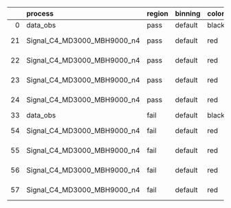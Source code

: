 |    | process                     | region   | binning   | color   | process_type   |   scale | variation   | source_filename                                                      | source_histname    | alias                       | title     |   combine_idx |     lnN |   shapes | syst_type   | direction   | variation_alias   |
|---:|:----------------------------|:---------|:----------|:--------|:---------------|--------:|:------------|:---------------------------------------------------------------------|:-------------------|:----------------------------|:----------|--------------:|--------:|---------:|:------------|:------------|:------------------|
|  0 | data_obs                    | pass     | default   | black   | DATA           |       1 | nominal     | ./histograms_for_2DAlphabet_v18//BH_Data.root                        | hpass              | Data                        | Data      |           nan | nan     |      nan | nan         | nan         | nan               |
| 21 | Signal_C4_MD3000_MBH9000_n4 | pass     | default   | red     | SIGNAL         |       1 | lumi        | ./histograms_for_2DAlphabet_v18//BH_Signal_C4_MD3000_MBH9000_n4.root | hpass              | Signal_C4_MD3000_MBH9000_n4 | BH signal |           nan |   1.016 |      nan | lnN         | nan         | nan               |
| 22 | Signal_C4_MD3000_MBH9000_n4 | pass     | default   | red     | SIGNAL         |       1 | SVM         | ./histograms_for_2DAlphabet_v18//BH_Signal_C4_MD3000_MBH9000_n4.root | hpass_SVMsyst_up   | Signal_C4_MD3000_MBH9000_n4 | BH signal |           nan | nan     |        1 | shapes      | Up          | SVMsyst           |
| 23 | Signal_C4_MD3000_MBH9000_n4 | pass     | default   | red     | SIGNAL         |       1 | SVM         | ./histograms_for_2DAlphabet_v18//BH_Signal_C4_MD3000_MBH9000_n4.root | hpass_SVMsyst_down | Signal_C4_MD3000_MBH9000_n4 | BH signal |           nan | nan     |        1 | shapes      | Down        | SVMsyst           |
| 24 | Signal_C4_MD3000_MBH9000_n4 | pass     | default   | red     | SIGNAL         |       1 | nominal     | ./histograms_for_2DAlphabet_v18//BH_Signal_C4_MD3000_MBH9000_n4.root | hpass              | Signal_C4_MD3000_MBH9000_n4 | BH signal |           nan | nan     |      nan | nan         | nan         | nan               |
| 33 | data_obs                    | fail     | default   | black   | DATA           |       1 | nominal     | ./histograms_for_2DAlphabet_v18//BH_Data.root                        | hfail              | Data                        | Data      |           nan | nan     |      nan | nan         | nan         | nan               |
| 54 | Signal_C4_MD3000_MBH9000_n4 | fail     | default   | red     | SIGNAL         |       1 | lumi        | ./histograms_for_2DAlphabet_v18//BH_Signal_C4_MD3000_MBH9000_n4.root | hfail              | Signal_C4_MD3000_MBH9000_n4 | BH signal |           nan |   1.016 |      nan | lnN         | nan         | nan               |
| 55 | Signal_C4_MD3000_MBH9000_n4 | fail     | default   | red     | SIGNAL         |       1 | SVM         | ./histograms_for_2DAlphabet_v18//BH_Signal_C4_MD3000_MBH9000_n4.root | hfail_SVMsyst_up   | Signal_C4_MD3000_MBH9000_n4 | BH signal |           nan | nan     |        1 | shapes      | Up          | SVMsyst           |
| 56 | Signal_C4_MD3000_MBH9000_n4 | fail     | default   | red     | SIGNAL         |       1 | SVM         | ./histograms_for_2DAlphabet_v18//BH_Signal_C4_MD3000_MBH9000_n4.root | hfail_SVMsyst_down | Signal_C4_MD3000_MBH9000_n4 | BH signal |           nan | nan     |        1 | shapes      | Down        | SVMsyst           |
| 57 | Signal_C4_MD3000_MBH9000_n4 | fail     | default   | red     | SIGNAL         |       1 | nominal     | ./histograms_for_2DAlphabet_v18//BH_Signal_C4_MD3000_MBH9000_n4.root | hfail              | Signal_C4_MD3000_MBH9000_n4 | BH signal |           nan | nan     |      nan | nan         | nan         | nan               |